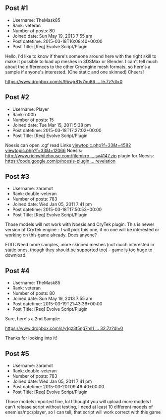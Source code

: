 ## Post #1
- Username: TheMask85
- Rank: veteran
- Number of posts: 80
- Joined date: Sun May 19, 2013 7:55 am
- Post datetime: 2015-03-18T16:08:40+00:00
- Post Title: [Req] Evolve Script/Plugin

Hello,
i'd like to know if there's someone around here with the right skill 
to make it possible to load up meshes in 3DSMax or Blender.
I can't tell much about the differences to the other Cryengine mesh formats,
so here's a sample if anyone's interested. (One static and one skinned) 
Cheers!

[https://www.dropbox.com/s/9bwjr81v7nu86 ... le.7z?dl=0](https://www.dropbox.com/s/9bwjr81v7nu86fo/Sample.7z?dl=0)
## Post #2
- Username: Player
- Rank: n00b
- Number of posts: 15
- Joined date: Tue Mar 15, 2011 5:38 pm
- Post datetime: 2015-03-18T17:27:02+00:00
- Post Title: [Req] Evolve Script/Plugin

Noesis can open .cgf 
read Links
[viewtopic.php?f=33&t=4582](http://forum.xentax.com/viewtopic.php?f=33&t=4582)
[viewtopic.php?f=33&t=12066](http://forum.xentax.com/viewtopic.php?f=33&t=12066)
Noesis: [http://www.richwhitehouse.com/filemirro ... sv4147.zip](http://www.richwhitehouse.com/filemirror/noesisv4147.zip)
plugin for Noesis: [https://code.google.com/p/noesis-plugin ... revelation](https://code.google.com/p/noesis-plugins-official/source/browse/#svn%2Ftrunk%2Frevelation)
## Post #3
- Username: zaramot
- Rank: double-veteran
- Number of posts: 783
- Joined date: Wed Jan 05, 2011 7:41 pm
- Post datetime: 2015-03-18T17:50:53+00:00
- Post Title: [Req] Evolve Script/Plugin

Those models will not work with Noesis and CryTek plugin. This is newer version of CryTek engine - I will pick this one, if no one will be interested or working on this game already. Does anyone?

EDIT: Need more samples, more skinned meshes (not much interested in static ones, though they should be supported too) - game is too huge to download.
## Post #4
- Username: TheMask85
- Rank: veteran
- Number of posts: 80
- Joined date: Sun May 19, 2013 7:55 am
- Post datetime: 2015-03-19T21:43:36+00:00
- Post Title: [Req] Evolve Script/Plugin

Sure, here's a 2nd Sample:

[https://www.dropbox.com/s/y1gz3t5ng7ml1 ... 32.7z?dl=0](https://www.dropbox.com/s/y1gz3t5ng7ml17j/Sample%232.7z?dl=0)

Thanks for looking into it!
## Post #5
- Username: zaramot
- Rank: double-veteran
- Number of posts: 783
- Joined date: Wed Jan 05, 2011 7:41 pm
- Post datetime: 2015-03-20T09:46:40+00:00
- Post Title: [Req] Evolve Script/Plugin

Those models imported fine, lol I thought you will upload more models   I can't release script without testing, I need at least 10 different models of enemies/npc/player, so I can tell, that script will work correct with this game
